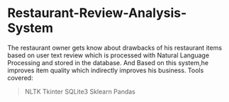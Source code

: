# Restaurant-Review-Analysis-System
The restaurant owner gets know about drawbacks of his restaurant items based on user text review which is processed with Natural Language Processing and stored in the database.
And Based on this system,he improves item quality which indirectly improves his business.
Tools covered:
>NLTK
>Tkinter
>SQLite3
>Sklearn
>Pandas

